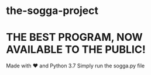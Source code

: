 # the-sogga-project
# THE BEST PROGRAM, NOW AVAILABLE TO THE PUBLIC!
Made with ❤ and Python 3.7
Simply run the sogga.py file
